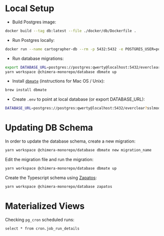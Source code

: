 # Local Setup

- Build Postgres image:

```sh
docker build --tag db:latest --file ./docker/db/Dockerfile .
```

- Run Postgres locally:

```sh
docker run --name cartographer-db --rm -p 5432:5432 -e POSTGRES_USER=postgres -e POSTGRES_PASSWORD=qwerty db
```

- Run database migrations:

```sh
export DATABASE_URL=postgres://postgres:qwerty@localhost:5432/everclear?sslmode=disable
yarn workspace @chimera-monorepo/database dbmate up
```

- Install [`dbmate`](https://github.com/amacneil/dbmate) (instructions for Mac OS / Unix):

```sh
brew install dbmate
```

- Create `.env` to point at local database (or export DATABASE_URL):

```sh
DATABASE_URL=postgres://postgres:qwerty@localhost:5432/everclear?sslmode=disable
```

# Updating DB Schema

In order to update the database schema, create a new migration:

```sh
yarn workspace @chimera-monorepo/database dbmate new migration_name
```

Edit the migration file and run the migration:

```sh
yarn workspace @chimera-monorepo/database dbmate up
```

Create the Typescript schema using [Zapatos](https://jawj.github.io/zapatos/):

```sh
yarn workspace @chimera-monorepo/database zapatos
```

# Materialized Views

Checking `pg_cron` scheduled runs:

```
select * from cron.job_run_details
```
